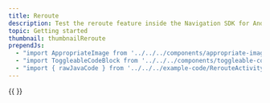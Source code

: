 ```yaml
---
title: Reroute
description: Test the reroute feature inside the Navigation SDK for Android.
topic: Getting started
thumbnail: thumbnailReroute
prependJs:
  - "import AppropriateImage from '../../../components/appropriate-image'"
  - "import ToggleableCodeBlock from '../../../components/toggleable-code-block'"
  - "import { rawJavaCode } from '../../../example-code/RerouteActivity.js'"
---
```


<!-- Any notes about this example would go here.  -->

{{
  <ToggleableCodeBlock 
    java={rawJavaCode}
  />
}}
